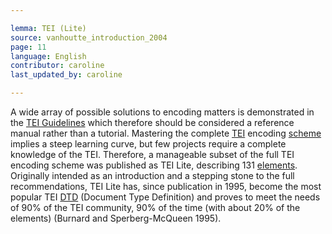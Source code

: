 ```yaml
---

lemma: TEI (Lite)
source: vanhoutte_introduction_2004
page: 11
language: English
contributor: caroline
last_updated_by: caroline

---
```


A wide array of possible solutions to encoding matters is demonstrated in the [TEI Guidelines](TEIGuidelines.html) which therefore should be considered a reference manual rather than a tutorial. Mastering the complete [TEI](TEI.html) encoding [scheme](schema.html) implies a steep learning curve, but few projects require a complete knowledge of the TEI. Therefore, a manageable subset of the full TEI encoding scheme was published as TEI Lite, describing 131 [elements](element.html). Originally intended as an introduction and a stepping stone to the full recommendations, TEI Lite has, since publication in 1995, become the most popular TEI [DTD](DTD.html) (Document Type Definition) and proves to meet the needs of 90% of the TEI community, 90% of the time (with about 20% of the elements) (Burnard and Sperberg-McQueen 1995).
